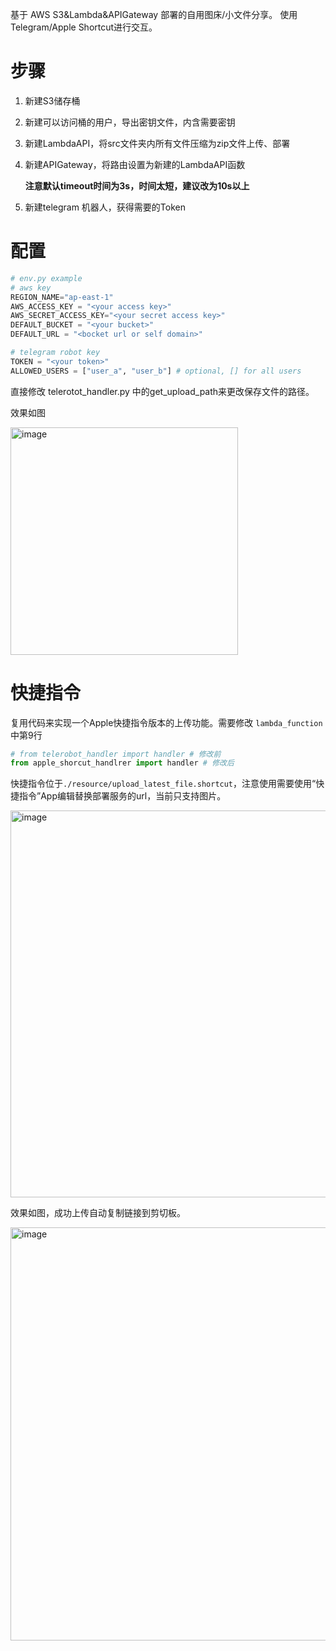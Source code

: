 基于 AWS S3&Lambda&APIGateway 部署的自用图床/小文件分享。
使用Telegram/Apple Shortcut进行交互。

# 步骤

1. 新建S3储存桶

2. 新建可以访问桶的用户，导出密钥文件，内含需要密钥

3. 新建LambdaAPI，将src文件夹内所有文件压缩为zip文件上传、部署

4. 新建APIGateway，将路由设置为新建的LambdaAPI函数

   **注意默认timeout时间为3s，时间太短，建议改为10s以上**

5. 新建telegram 机器人，获得需要的Token

# 配置

```python
# env.py example
# aws key
REGION_NAME="ap-east-1"
AWS_ACCESS_KEY = "<your access key>"
AWS_SECRET_ACCESS_KEY="<your secret access key>"
DEFAULT_BUCKET = "<your bucket>"
DEFAULT_URL = "<bocket url or self domain>"

# telegram robot key
TOKEN = "<your token>"
ALLOWED_USERS = ["user_a", "user_b"] # optional, [] for all users
```

直接修改 telerotot_handler.py 中的get_upload_path来更改保存文件的路径。

效果如图

<img width="364" alt="image" src="https://github.com/Hou-Xiaoxuan/aws-telemage/assets/59465493/e82f9897-6b04-45bf-af30-22fca4937407">


# 快捷指令
复用代码来实现一个Apple快捷指令版本的上传功能。需要修改 `lambda_function`中第9行

```python
# from telerobot_handler import handler # 修改前
from apple_shorcut_handlrer import handler # 修改后
```
快捷指令位于`./resource/upload_latest_file.shortcut`，注意使用需要使用“快捷指令”App编辑替换部署服务的url，当前只支持图片。

<img width="619" alt="image" src="https://github.com/Hou-Xiaoxuan/aws-telemage/assets/59465493/83dbc0ba-69ef-44ab-a975-e778932f808c">

效果如图，成功上传自动复制链接到剪切板。

<img width="661" alt="image" src="https://github.com/Hou-Xiaoxuan/aws-telemage/assets/59465493/005a1060-68a6-48cb-8a4a-f0a1bf15b5a7">



